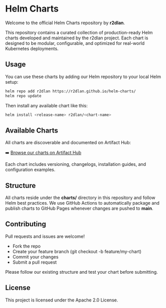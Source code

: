 # Helm Charts

Welcome to the official Helm Charts repository by **r2dlan**.

This repository contains a curated collection of production-ready Helm charts developed and maintained by the r2dlan project. Each chart is designed to be modular, configurable, and optimized for real-world Kubernetes deployments.

## Usage

You can use these charts by adding our Helm repository to your local Helm setup:

```bash
helm repo add r2dlan https://r2dlan.github.io/helm-charts/
helm repo update
```

Then install any available chart like this:

```bash
helm install <release-name> r2dlan/<chart-name>
```

## Available Charts

All charts are discoverable and documented on Artifact Hub:

➡️ [Browse our charts on Artifact Hub](https://artifacthub.io/packages/search?org=r2dlan&sort=relevance&page=1)

Each chart includes versioning, changelogs, installation guides, and configuration examples.

## Structure

All charts reside under the **charts/** directory in this repository and follow Helm best practices. We use GitHub Actions to automatically package and publish charts to GitHub Pages whenever changes are pushed to **main**.

## Contributing

Pull requests and issues are welcome!

- Fork the repo
- Create your feature branch (git checkout -b feature/my-chart)
- Commit your changes
- Submit a pull request

Please follow our existing structure and test your chart before submitting.

## License

This project is licensed under the Apache 2.0 License.
